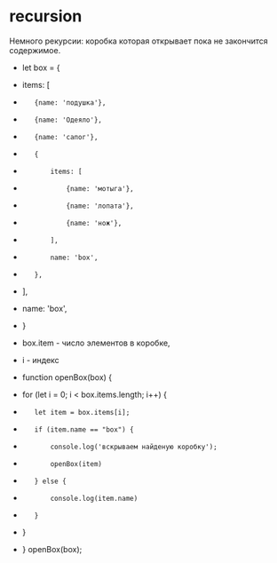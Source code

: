 # recursion
Немного рекурсии: коробка которая открывает пока не закончится содержимое.

- let box  = {
-    items: [
-        {name: 'подушка'},
-        {name: 'Одеяло'},
-        {name: 'сапог'},
-        {
-            items: [
-                {name: 'мотыга'},
-                {name: 'лопата'},
-                {name: 'нож'},
-            ],
-            name: 'box',
-        },
-    ],
-    name: 'box',
- }

- box.item - число элементов в коробке,
- i - индекс

- function openBox(box) {
-    for (let i = 0; i < box.items.length; i++) {
-        let item = box.items[i];
-        if (item.name == "box") {
-            console.log('вскрываем найденую коробку');
-            openBox(item)
-        } else {
-            console.log(item.name)
-        }
-    }
- }
openBox(box);
